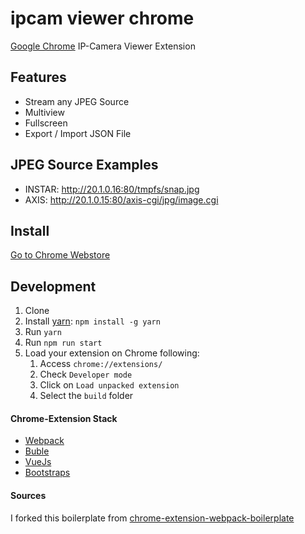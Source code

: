 # ipcam viewer chrome

[Google Chrome](https://www.google.de/chrome/browser/desktop/) IP-Camera Viewer Extension

## Features

* Stream any JPEG Source
* Multiview
* Fullscreen
* Export / Import JSON File

## JPEG Source Examples

* INSTAR: http://20.1.0.16:80/tmpfs/snap.jpg
* AXIS: http://20.1.0.15:80/axis-cgi/jpg/image.cgi

## Install

[Go to Chrome Webstore](https://chrome.google.com/webstore/detail/ipcam-viewer/jjfknbejnpjndceceeefmofphphjiamb)

## Development

1. Clone
2. Install [yarn](https://yarnpkg.com): `npm install -g yarn`
3. Run `yarn`
6. Run `npm run start`
7. Load your extension on Chrome following:
    1. Access `chrome://extensions/`
    2. Check `Developer mode`
    3. Click on `Load unpacked extension`
    4. Select the `build` folder

#### Chrome-Extension Stack
- [Webpack](https://webpack.github.io/)
- [Buble](https://buble.surge.sh/)
- [VueJs](https://github.com/vuejs/vue)
- [Bootstraps](https://github.com/twbs/bootstrap)

#### Sources
I forked this boilerplate from [chrome-extension-webpack-boilerplate](https://github.com/samuelsimoes/chrome-extension-webpack-boilerplate)